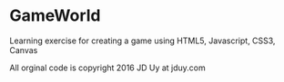 # GameWorld
Learning exercise for creating a game using HTML5, Javascript, CSS3, Canvas

All orginal code is copyright 2016 JD Uy at jduy.com 
